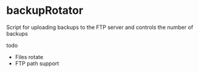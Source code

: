 # backupRotator
Script for uploading backups to the FTP server and controls the number of backups


todo
- Files rotate
- FTP path support
